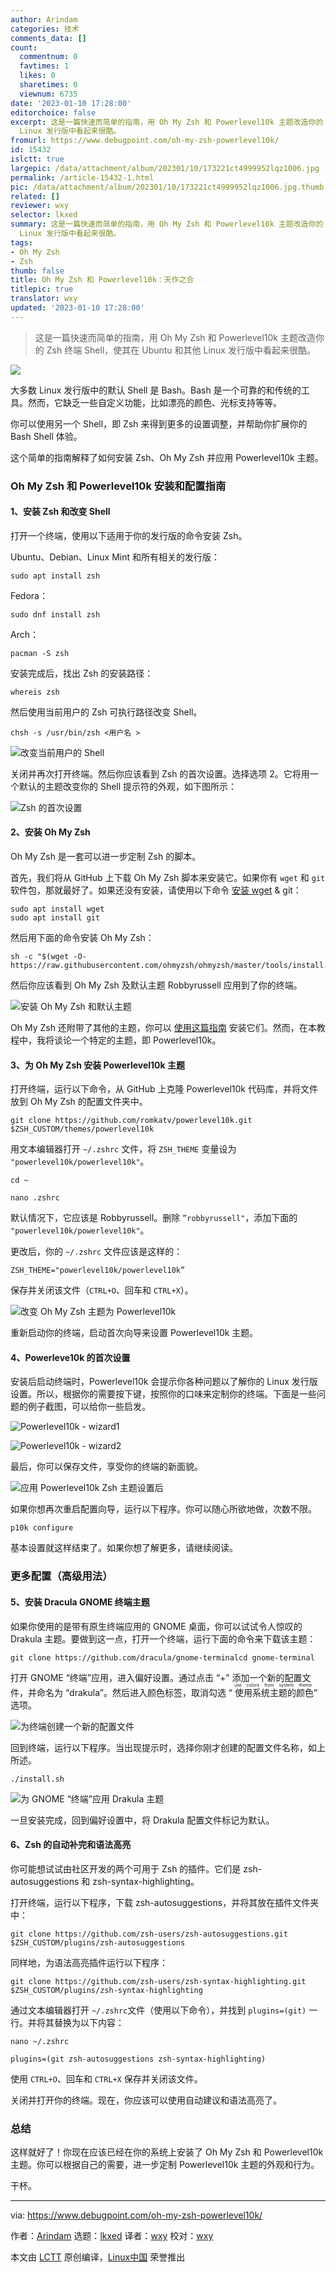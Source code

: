 ```yaml
---
author: Arindam
categories: 技术
comments_data: []
count:
  commentnum: 0
  favtimes: 1
  likes: 0
  sharetimes: 0
  viewnum: 6735
date: '2023-01-10 17:28:00'
editorchoice: false
excerpt: 这是一篇快速而简单的指南，用 Oh My Zsh 和 Powerlevel10k 主题改造你的 Zsh 终端 Shell，使其在 Ubuntu 和其他
  Linux 发行版中看起来很酷。
fromurl: https://www.debugpoint.com/oh-my-zsh-powerlevel10k/
id: 15432
islctt: true
largepic: /data/attachment/album/202301/10/173221ct4999952lqz1006.jpg
permalink: /article-15432-1.html
pic: /data/attachment/album/202301/10/173221ct4999952lqz1006.jpg.thumb.jpg
related: []
reviewer: wxy
selector: lkxed
summary: 这是一篇快速而简单的指南，用 Oh My Zsh 和 Powerlevel10k 主题改造你的 Zsh 终端 Shell，使其在 Ubuntu 和其他
  Linux 发行版中看起来很酷。
tags:
- Oh My Zsh
- Zsh
thumb: false
title: Oh My Zsh 和 Powerlevel10k：天作之合
titlepic: true
translator: wxy
updated: '2023-01-10 17:28:00'
---
```



> 
> 这是一篇快速而简单的指南，用 Oh My Zsh 和 Powerlevel10k 主题改造你的 Zsh 终端 Shell，使其在 Ubuntu 和其他 Linux 发行版中看起来很酷。
> 
> 
> 


![](/data/attachment/album/202301/10/173221ct4999952lqz1006.jpg)


大多数 Linux 发行版中的默认 Shell 是 Bash。Bash 是一个可靠的和传统的工具。然而，它缺乏一些自定义功能，比如漂亮的颜色、光标支持等等。


你可以使用另一个 Shell，即 Zsh 来得到更多的设置调整，并帮助你扩展你的 Bash Shell 体验。


这个简单的指南解释了如何安装 Zsh、Oh My Zsh 并应用 Powerlevel10k 主题。


### Oh My Zsh 和 Powerlevel10k 安装和配置指南


#### 1、安装 Zsh 和改变 Shell


打开一个终端，使用以下适用于你的发行版的命令安装 Zsh。


Ubuntu、Debian、Linux Mint 和所有相关的发行版：



```
sudo apt install zsh

```

Fedora：



```
sudo dnf install zsh

```

Arch：



```
pacman -S zsh

```

安装完成后，找出 Zsh 的安装路径：



```
whereis zsh

```

然后使用当前用户的 Zsh 可执行路径改变 Shell。



```
chsh -s /usr/bin/zsh <用户名 >

```

![改变当前用户的 Shell](/data/attachment/album/202301/10/173230shfr5hd945vl1hhr.jpg)


关闭并再次打开终端。然后你应该看到 Zsh 的首次设置。选择选项 2。它将用一个默认的主题改变你的 Shell 提示符的外观，如下图所示：


![Zsh 的首次设置](/data/attachment/album/202301/10/173237oq7v0qs89ez9yvzv.jpg)


#### 2、安装 Oh My Zsh


Oh My Zsh 是一套可以进一步定制 Zsh 的脚本。


首先，我们将从 GitHub 上下载 Oh My Zsh 脚本来安装它。如果你有 `wget` 和 `git` 软件包，那就最好了。如果还没有安装，请使用以下命令 [安装 wget](https://www.debugpoint.com/wget-not-found-error/) & git：



```
sudo apt install wget
sudo apt install git

```

然后用下面的命令安装 Oh My Zsh：



```
sh -c "$(wget -O- https://raw.githubusercontent.com/ohmyzsh/ohmyzsh/master/tools/install.sh)"

```

然后你应该看到 Oh My Zsh 及默认主题 Robbyrussell 应用到了你的终端。


![安装 Oh My Zsh 和默认主题](/data/attachment/album/202301/10/173244j4zqy20y4nq9my0n.jpg)


Oh My Zsh 还附带了其他的主题，你可以 [使用这篇指南](https://www.debugpoint.com/install-use-zsh/) 安装它们。然而，在本教程中，我将谈论一个特定的主题，即 Powerlevel10k。


#### 3、为 Oh My Zsh 安装 Powerlevel10k 主题


打开终端，运行以下命令，从 GitHub 上克隆 Powerlevel10k 代码库，并将文件放到 Oh My Zsh 的配置文件夹中。



```
git clone https://github.com/romkatv/powerlevel10k.git $ZSH_CUSTOM/themes/powerlevel10k

```

用文本编辑器打开 `~/.zshrc` 文件，将 `ZSH_THEME` 变量设为 `"powerlevel10k/powerlevel10k"`。



```
cd ~

```


```
nano .zshrc

```

默认情况下，它应该是 Robbyrussell。删除 `”robbyrussell"`，添加下面的 `"powerlevel10k/powerlevel10k"`。


更改后，你的 `~/.zshrc` 文件应该是这样的：



```
ZSH_THEME="powerlevel10k/powerlevel10k”

```

保存并关闭该文件（`CTRL+O`、回车和 `CTRL+X`）。


![改变 Oh My Zsh 主题为 Powerlevel10k](/data/attachment/album/202301/10/173253tv2a311hfh00dfuk.jpg)


重新启动你的终端，启动首次向导来设置 Powerlevel10k 主题。


#### 4、Powerleve10k 的首次设置


安装后启动终端时，Powerlevel10k 会提示你各种问题以了解你的 Linux 发行版设置。所以，根据你的需要按下键，按照你的口味来定制你的终端。下面是一些问题的例子截图，可以给你一些启发。


![Powerlevel10k - wizard1](/data/attachment/album/202301/10/173305j277uy32phc272n8.jpg)


![Powerlevel10k - wizard2](/data/attachment/album/202301/10/173315oogxnohhxehz2nes.jpg)


最后，你可以保存文件，享受你的终端的新面貌。


![应用 Powerlevel10k Zsh 主题设置后](/data/attachment/album/202301/10/173331s0ekq5fjjzukfjjq.jpg)


如果你想再次重启配置向导，运行以下程序。你可以随心所欲地做，次数不限。



```
p10k configure

```

基本设置就这样结束了。如果你想了解更多，请继续阅读。


### 更多配置（高级用法）


#### 5、安装 Dracula GNOME 终端主题


如果你使用的是带有原生终端应用的 GNOME 桌面，你可以试试令人惊叹的 Drakula 主题。要做到这一点，打开一个终端，运行下面的命令来下载该主题：



```
git clone https://github.com/dracula/gnome-terminalcd gnome-terminal

```

打开 GNOME “终端”应用，进入偏好设置。通过点击 “+” 添加一个新的配置文件，并命名为 “drakula”。然后进入颜色标签，取消勾选 “<ruby> 使用系统主题的颜色 <rt>  use colors from system theme </rt></ruby>” 选项。


![为终端创建一个新的配置文件](/data/attachment/album/202301/10/173338dbhqrhm8wmrzwmvd.jpg)


回到终端，运行以下程序。当出现提示时，选择你刚才创建的配置文件名称，如上所述。



```
./install.sh

```

![为 GNOME “终端”应用 Drakula 主题](/data/attachment/album/202301/10/173345s5zgv5ao58w2o85j.jpg)


一旦安装完成，回到偏好设置中，将 Drakula 配置文件标记为默认。


#### 6、Zsh 的自动补完和语法高亮


你可能想试试由社区开发的两个可用于 Zsh 的插件。它们是 zsh-autosuggestions 和 zsh-syntax-highlighting。


打开终端，运行以下程序，下载 zsh-autosuggestions，并将其放在插件文件夹中：



```
git clone https://github.com/zsh-users/zsh-autosuggestions.git $ZSH_CUSTOM/plugins/zsh-autosuggestions

```

同样地，为语法高亮插件运行以下程序：



```
git clone https://github.com/zsh-users/zsh-syntax-highlighting.git $ZSH_CUSTOM/plugins/zsh-syntax-highlighting

```

通过文本编辑器打开 `~/.zshrc`文件（使用以下命令），并找到 `plugins=(git)` 一行。并将其替换为以下内容：



```
nano ~/.zshrc

```


```
plugins=(git zsh-autosuggestions zsh-syntax-highlighting)

```

使用 `CTRL+O`、回车和 `CTRL+X` 保存并关闭该文件。


关闭并打开你的终端。现在，你应该可以使用自动建议和语法高亮了。


### 总结


这样就好了！你现在应该已经在你的系统上安装了 Oh My Zsh 和 Powerlevel10k 主题。你可以根据自己的需要，进一步定制 Powerlevel10k 主题的外观和行为。


干杯。




---


via: <https://www.debugpoint.com/oh-my-zsh-powerlevel10k/>


作者：[Arindam](https://www.debugpoint.com/author/admin1/) 选题：[lkxed](https://github.com/lkxed) 译者：[wxy](https://github.com/wxy) 校对：[wxy](https://github.com/wxy)


本文由 [LCTT](https://github.com/LCTT/TranslateProject) 原创编译，[Linux中国](https://linux.cn/) 荣誉推出